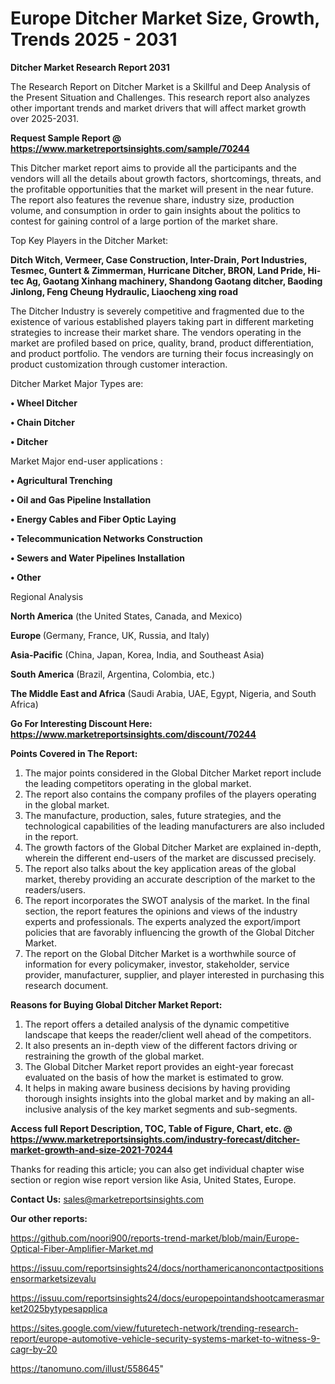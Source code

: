 # Europe Ditcher Market Size, Growth, Trends 2025 - 2031

<strong>Ditcher Market Research Report 2031</strong>

The Research Report on Ditcher Market is a Skillful and Deep Analysis of the Present Situation and Challenges. This research report also analyzes other important trends and market drivers that will affect market growth over 2025-2031.

<strong>Request Sample Report @ <a href=https://www.marketreportsinsights.com/sample/70244>https://www.marketreportsinsights.com/sample/70244</a></strong>

This Ditcher market report aims to provide all the participants and the vendors will all the details about growth factors, shortcomings, threats, and the profitable opportunities that the market will present in the near future. The report also features the revenue share, industry size, production volume, and consumption in order to gain insights about the politics to contest for gaining control of a large portion of the market share.

Top Key Players in the Ditcher Market:

<strong>Ditch Witch, Vermeer, Case Construction, Inter-Drain, Port Industries, Tesmec, Guntert & Zimmerman, Hurricane Ditcher, BRON, Land Pride, Hi-tec Ag, Gaotang Xinhang machinery, Shandong Gaotang ditcher, Baoding Jinlong, Feng Cheung Hydraulic, Liaocheng xing road</strong>

The Ditcher Industry is severely competitive and fragmented due to the existence of various established players taking part in different marketing strategies to increase their market share. The vendors operating in the market are profiled based on price, quality, brand, product differentiation, and product portfolio. The vendors are turning their focus increasingly on product customization through customer interaction.

Ditcher Market Major Types are:

<strong>• Wheel Ditcher

• Chain Ditcher

• Ditcher</strong>

Market Major end-user applications :

<strong>• Agricultural Trenching

• Oil and Gas Pipeline Installation

• Energy Cables and Fiber Optic Laying

• Telecommunication Networks Construction

• Sewers and Water Pipelines Installation

• Other</strong>

Regional Analysis

</u><strong><b>North America</b></strong> (the United States, Canada, and Mexico)

<strong><b>Europe </b></strong>(Germany, France, UK, Russia, and Italy)

<strong><b>Asia-Pacific</b></strong> (China, Japan, Korea, India, and Southeast Asia)

<strong><b>South America</b></strong> (Brazil, Argentina, Colombia, etc.)

<strong><b>The Middle East and Africa</b></strong> (Saudi Arabia, UAE, Egypt, Nigeria, and South Africa)

<strong>Go For Interesting Discount Here: <a href=https://www.marketreportsinsights.com/discount/70244>https://www.marketreportsinsights.com/discount/70244</a></strong>

<strong>Points Covered in The Report:</strong>
<ol>
  <li>The major points considered in the Global Ditcher Market report include the leading competitors operating in the global market.</li>
  <li>The report also contains the company profiles of the players operating in the global market.</li>
  <li>The manufacture, production, sales, future strategies, and the technological capabilities of the leading manufacturers are also included in the report.</li>
  <li>The growth factors of the Global Ditcher Market are explained in-depth, wherein the different end-users of the market are discussed precisely.</li>
  <li>The report also talks about the key application areas of the global market, thereby providing an accurate description of the market to the readers/users.</li>
  <li>The report incorporates the SWOT analysis of the market. In the final section, the report features the opinions and views of the industry experts and professionals. The experts analyzed the export/import policies that are favorably influencing the growth of the Global Ditcher Market.</li>
  <li>The report on the Global Ditcher Market is a worthwhile source of information for every policymaker, investor, stakeholder, service provider, manufacturer, supplier, and player interested in purchasing this research document.</li>
</ol>
<strong>Reasons for Buying Global Ditcher Market Report:</strong>

<ol>
  <li>The report offers a detailed analysis of the dynamic competitive landscape that keeps the reader/client well ahead of the competitors.</li>
  <li>It also presents an in-depth view of the different factors driving or restraining the growth of the global market.</li>
  <li>The Global Ditcher Market report provides an eight-year forecast evaluated on the basis of how the market is estimated to grow.</li>
  <li>It helps in making aware business decisions by having providing thorough insights insights into the global market and by making an all-inclusive analysis of the key market segments and sub-segments.</li>
</ol>
<strong>Access full Report Description, TOC, Table of Figure, Chart, etc. @ <a href=https://www.marketreportsinsights.com/industry-forecast/ditcher-market-growth-and-size-2021-70244>https://www.marketreportsinsights.com/industry-forecast/ditcher-market-growth-and-size-2021-70244</a></strong>


Thanks for reading this article; you can also get individual chapter wise section or region wise report version like Asia, United States, Europe.

<strong>Contact Us:</strong>
sales@marketreportsinsights.com

<strong>Our other reports:</strong>

<a href=https://github.com/noori900/reports-trend-market/blob/main/Europe-Optical-Fiber-Amplifier-Market.md>https://github.com/noori900/reports-trend-market/blob/main/Europe-Optical-Fiber-Amplifier-Market.md</a>

<a href=https://issuu.com/reportsinsights24/docs/northamericanoncontactpositionsensormarketsizevalu>https://issuu.com/reportsinsights24/docs/northamericanoncontactpositionsensormarketsizevalu</a>

<a href=https://issuu.com/reportsinsights24/docs/europepointandshootcamerasmarket2025bytypesapplica>https://issuu.com/reportsinsights24/docs/europepointandshootcamerasmarket2025bytypesapplica</a>

<a href=https://sites.google.com/view/futuretech-network/trending-research-report/europe-automotive-vehicle-security-systems-market-to-witness-9-cagr-by-20>https://sites.google.com/view/futuretech-network/trending-research-report/europe-automotive-vehicle-security-systems-market-to-witness-9-cagr-by-20</a>

<a href=https://tanomuno.com/illust/558645>https://tanomuno.com/illust/558645</a>"
